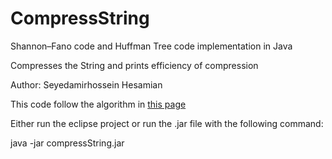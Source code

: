 # CompressString
Shannon–Fano code and Huffman Tree code implementation in Java

Compresses the String and prints efficiency of compression

Author: Seyedamirhossein Hesamian

This code follow the algorithm in [this page](https://en.wikipedia.org/wiki/Shannon%E2%80%93Fano_coding#Shannon.E2.80.93Fano_Algorithm)

Either run the eclipse project or run the .jar file with the following command:

java -jar compressString.jar
